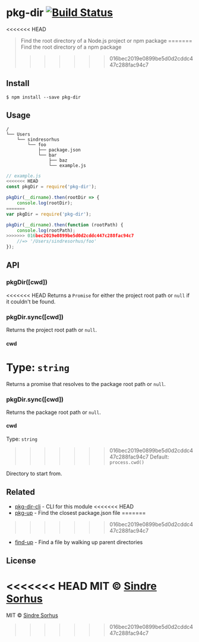 # pkg-dir [![Build Status](https://travis-ci.org/sindresorhus/pkg-dir.svg?branch=master)](https://travis-ci.org/sindresorhus/pkg-dir)

<<<<<<< HEAD
> Find the root directory of a Node.js project or npm package
=======
> Find the root directory of a npm package
>>>>>>> 016bec2019e0899be5d0d2cddc447c288fac94c7


## Install

```
$ npm install --save pkg-dir
```


## Usage

```
/
└── Users
    └── sindresorhus
        └── foo
            ├── package.json
            └── bar
                ├── baz
                └── example.js
```

```js
// example.js
<<<<<<< HEAD
const pkgDir = require('pkg-dir');

pkgDir(__dirname).then(rootDir => {
	console.log(rootDir);
=======
var pkgDir = require('pkg-dir');

pkgDir(__dirname).then(function (rootPath) {
	console.log(rootPath);
>>>>>>> 016bec2019e0899be5d0d2cddc447c288fac94c7
	//=> '/Users/sindresorhus/foo'
});
```


## API

### pkgDir([cwd])

<<<<<<< HEAD
Returns a `Promise` for either the project root path or `null` if it couldn't be found.

### pkgDir.sync([cwd])

Returns the project root path or `null`.

#### cwd

Type: `string`<br>
=======
Returns a promise that resolves to the package root path or `null`.

### pkgDir.sync([cwd])

Returns the package root path or `null`.

#### cwd

Type: `string`  
>>>>>>> 016bec2019e0899be5d0d2cddc447c288fac94c7
Default: `process.cwd()`

Directory to start from.


## Related

- [pkg-dir-cli](https://github.com/sindresorhus/pkg-dir-cli) - CLI for this module
<<<<<<< HEAD
- [pkg-up](https://github.com/sindresorhus/pkg-up) - Find the closest package.json file
=======
>>>>>>> 016bec2019e0899be5d0d2cddc447c288fac94c7
- [find-up](https://github.com/sindresorhus/find-up) - Find a file by walking up parent directories


## License

<<<<<<< HEAD
MIT © [Sindre Sorhus](https://sindresorhus.com)
=======
MIT © [Sindre Sorhus](http://sindresorhus.com)
>>>>>>> 016bec2019e0899be5d0d2cddc447c288fac94c7
